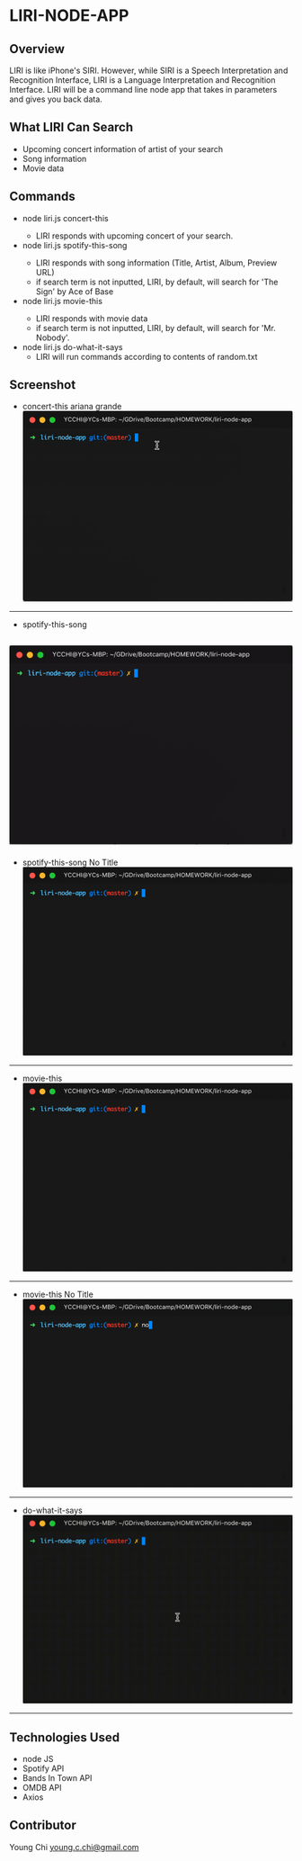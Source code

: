 # LIRI-NODE-APP

## Overview

LIRI is like iPhone's SIRI. However, while SIRI is a Speech Interpretation and Recognition Interface, LIRI is a Language Interpretation and Recognition Interface. LIRI will be a command line node app that takes in parameters and gives you back data.


## What LIRI Can Search

* Upcoming concert information of artist of your search
* Song information  
* Movie data 


## Commands

* node liri.js concert-this <artist>
    * LIRI responds with upcoming concert of your search.
* node liri.js spotify-this-song <song-title>
    * LIRI responds with song information (Title, Artist, Album, Preview URL)
    * if search term is not inputted, LIRI, by default, will search for 'The Sign' by Ace of Base
* node liri.js movie-this <movie-title>
    * LIRI responds with movie data 
    * if search term is not inputted, LIRI, by default, will search for 'Mr. Nobody'.
* node liri.js do-what-it-says 
    * LIRI will run commands according to contents of random.txt


## Screenshot

* concert-this ariana grande
![](https://github.com/ycchi/liri-node-app/blob/master/assets/img/concert-this.gif)
---

* spotify-this-song

![](https://github.com/ycchi/liri-node-app/blob/master/assets/img/spotify-this-song.gif)
---

* spotify-this-song No Title
![](https://github.com/ycchi/liri-node-app/blob/master/assets/img/spotify-this-song-no%20song.gif)
---

* movie-this
![](https://github.com/ycchi/liri-node-app/blob/master/assets/img/movie-this.gif)
---

* movie-this No Title
![](https://github.com/ycchi/liri-node-app/blob/master/assets/img/movie-this-noTitle.gif)
---

* do-what-it-says
![](https://github.com/ycchi/liri-node-app/blob/master/assets/img/do-what-it-says.gif)
---


## Technologies Used

* node JS
* Spotify API
* Bands In Town API
* OMDB API
* Axios 


## Contributor

Young Chi
young.c.chi@gmail.com